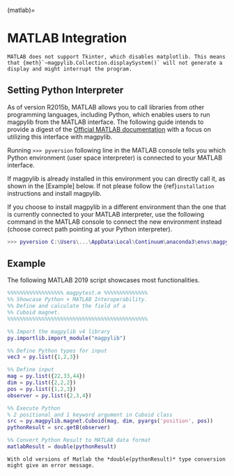 (matlab)=

# MATLAB Integration

```{note}
MATLAB does not support Tkinter, which disables matplotlib. This means that {meth}`~magpylib.Collection.displaySystem()` will not generate a display and might interrupt the program.
```

## Setting Python Interpreter

As of version R2015b, MATLAB allows you to call libraries from other programming languages, including Python, which enables users to run magpylib from the MATLAB interface. The following guide intends to provide a digest of the [Official MATLAB documentation](https://www.mathworks.com/help/matlab/call-python-libraries.html) with a focus on utilizing this interface with magpylib.

Running `>>> pyversion` following line in the MATLAB console tells you which Python environment (user space interpreter) is connected to your MATLAB interface.

If magpylib is already installed in this environment you can directly call it, as shown in the [Example] below. If not please follow the {ref}`installation` instructions and install magpylib.

If you choose to install magpylib in a different environment than the one that is currently connected to your MATLAB interpreter, use the following command in the MATLAB console to connect the new environment instead (choose correct path pointing at your Python interpreter).

```matlab
>>> pyversion C:\Users\...\AppData\Local\Continuum\anaconda3\envs\magpy\python.exe
```

## Example

The following MATLAB 2019 script showcases most functionalities.

```matlab
%%%%%%%%%%%%%%%%%% magpytest.m %%%%%%%%%%%%%%
%% Showcase Python + MATLAB Interoperability.
%% Define and calculate the field of a
%% Cuboid magnet.
%%%%%%%%%%%%%%%%%%%%%%%%%%%%%%%%%%%%%%%%%%%%%

%% Import the magpylib v4 library
py.importlib.import_module("magpylib")

%% Define Python types for input
vec3 = py.list({1,2,3})

%% Define input
mag = py.list({22,33,44})
dim = py.list({2,2,2})
pos = py.list({1,2,3})
observer = py.list({2,3,4})

%% Execute Python
% 2 positional and 1 keyword argument in Cuboid class
src = py.magpylib.magnet.Cuboid(mag, dim, pyargs('position', pos))
pythonResult = src.getB(observer)

%% Convert Python Result to MATLAB data format
matlabResult = double(pythonResult)
```

```{note}
With old versions of Matlab the *double(pythonResult)* type conversion might give an error message.
```
